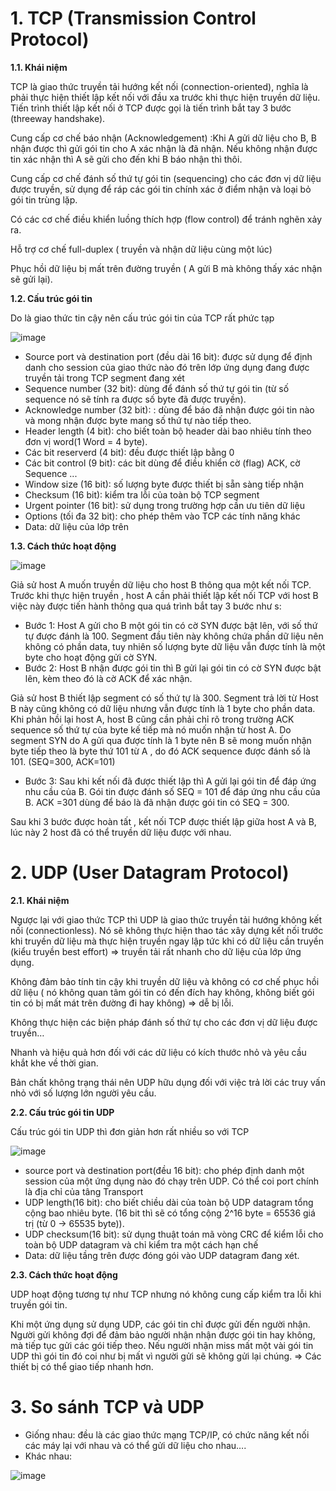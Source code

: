 # 1. TCP (Transmission Control Protocol)

**1.1. Khái niệm**

TCP là giao thức truyền tải hướng kết nối (connection-oriented), nghĩa là phải thực hiện thiết lập kết nối với đầu xa trước khi thực hiện truyền dữ liệu. Tiến trình thiết lập kết nối ở TCP được gọi là tiến trình bắt tay 3 bước (threeway handshake).

Cung cấp cơ chế báo nhận (Acknowledgement) :Khi A gửi dữ liệu cho B, B nhận được thì gửi gói tin cho A xác nhận là đã nhận. Nếu không nhận được tin xác nhận thì A sẽ gửi cho đến khi B báo nhận thì thôi.

Cung cấp cơ chế đánh số thứ tự gói tin (sequencing) cho các đơn vị dữ liệu được truyền, sử dụng để ráp các gói tin chính xác ở điểm nhận và loại bỏ gói tin trùng lặp.

Có các cơ chế điều khiển luồng thích hợp (flow control) để tránh nghẽn xảy ra.

Hỗ trợ cơ chế full-duplex ( truyền và nhận dữ liệu cùng một lúc)

Phục hồi dữ liệu bị mất trên đường truyền ( A gửi B mà không thấy xác nhận sẽ gửi lại).

**1.2. Cấu trúc gói tin**

Do là giao thức tin cậy nên cấu trúc gói tin của TCP rất phức tạp

![image](https://user-images.githubusercontent.com/48250210/157802410-08de5b9b-d544-49ff-8065-b8586ae0b936.png)

* Source port và destination port (đều dài 16 bit): được sử dụng để định danh cho session của giao thức nào đó trên lớp ứng dụng đang được truyền tải trong TCP segment đang xét
* Sequence number (32 bit): dùng để đánh số thứ tự gói tin (từ số sequence nó sẽ tính ra được số byte đã được truyền).
* Acknowledge number (32 bit): : dùng để báo đã nhận được gói tin nào và mong nhận được byte mang số thứ tự nào tiếp theo.
* Header length (4 bit): cho biết toàn bộ header dài bao nhiêu tính theo đơn vị word(1 Word = 4 byte).
* Các bit reserverd (4 bit): đều được thiết lập bằng 0
* Các bit control (9 bit): các bit dùng để điều khiển cờ (flag) ACK, cờ Sequence ...
* Window size (16 bit): số lượng byte được thiết bị sẵn sàng tiếp nhận
* Checksum (16 bit): kiểm tra lỗi của toàn bộ TCP segment
* Urgent pointer (16 bit): sử dụng trong trường hợp cần ưu tiên dữ liệu
* Options (tối đa 32 bit): cho phép thêm vào TCP các tính năng khác
* Data: dữ liệu của lớp trên

**1.3. Cách thức hoạt động**

![image](https://user-images.githubusercontent.com/48250210/157802590-bb3384f9-6de8-4919-894b-cd3a627f40b9.png)

Giả sử host A muốn truyền dữ liệu cho host B thông qua một kết nối TCP. Trước khi thực hiện truyền , host A cần phải thiết lập kết nối TCP với host B việc này được tiến hành thông qua quá trình bắt tay 3 bước như s:

* Bước 1: Host A gửi cho B một gói tin có cờ SYN được bật lên, với số thứ tự được đánh là 100. Segment đầu tiên này không chứa phần dữ liệu nên không có phần data, tuy nhiên số lượng byte dữ liệu vẫn được tính là một byte cho hoạt động gửi cờ SYN.
* Bước 2: Host B nhận được gói tin thì B gửi lại gói tin có cờ SYN được bật lên, kèm theo đó là cờ ACK để xác nhận.

Giả sử host B thiết lập segment có số thứ tự là 300. Segment trả lời từ Host B này cũng không có dữ liệu nhưng vẫn được tính là 1 byte cho phần data. Khi phản hồi lại host A, host B cũng cần phải chỉ rõ trong trường ACK sequence số thứ tự của byte kế tiếp mà nó muốn nhận từ host A. Do segment SYN do A gửi qua được tính là 1 byte nên B sẽ mong muốn nhận byte tiếp theo là byte thứ 101 từ A , do đó ACK sequence được đánh số là 101. (SEQ=300, ACK=101)

* Bước 3: Sau khi kết nối đã được thiết lập thì A gửi lại gói tin để đáp ứng nhu cầu của B. Gói tin được đánh số SEQ = 101 để đáp ứng nhu cầu của B. ACK =301 dùng để báo là đã nhận được gói tin có SEQ = 300.

Sau khi 3 bước được hoàn tất , kết nối TCP được thiết lập giữa host A và B, lúc này 2 host đã có thể truyền dữ liệu được với nhau.

# 2. UDP (User Datagram Protocol)

**2.1. Khái niệm**

Ngược lại với giao thức TCP thì UDP là giao thức truyền tải hướng không kết nối (connectionless). Nó sẽ không thực hiện thao tác xây dựng kết nối trước khi truyền dữ liệu mà thực hiện truyền ngay lập tức khi có dữ liệu cần truyền (kiểu truyền best effort) => truyền tải rất nhanh cho dữ liệu của lớp ứng dụng.

Không đảm bảo tính tin cậy khi truyền dữ liệu và không có cơ chế phục hồi dữ liệu ( nó không quan tâm gói tin có đến đích hay không, không biết gói tin có bị mất mát trên đường đi hay không) => dễ bị lỗi.

Không thực hiện các biện pháp đánh số thứ tự cho các đơn vị dữ liệu được truyền…

Nhanh và hiệu quả hơn đối với các dữ liệu có kích thước nhỏ và yêu cầu khắt khe về thời gian.

Bản chất không trạng thái nên UDP hữu dụng đối với việc trả lời các truy vấn nhỏ với số lượng lớn người yêu cầu.

**2.2. Cấu trúc gói tin UDP**

Cấu trúc gói tin UDP thì đơn giản hơn rất nhiều so với TCP

![image](https://user-images.githubusercontent.com/48250210/157802997-2d45df5e-09ea-46d6-8291-ce3f97af3d9e.png)

* source port và destination port(đều 16 bit): cho phép định danh một session của một ứng dụng nào đó chạy trên UDP. Có thể coi port chính là địa chỉ của tâng Transport
* UDP length(16 bit): cho biết chiều dài của toàn bộ UDP datagram tổng cộng bao nhiêu byte. (16 bit thì sẽ có tổng cộng 2^16 byte = 65536 giá trị (từ 0 -> 65535 byte)).
* UDP checksum(16 bit): sử dụng thuật toán mã vòng CRC để kiểm lỗi cho toàn bộ UDP datagram và chỉ kiểm tra một cách hạn chế
* Data: dữ liệu tầng trên được đóng gói vào UDP datagram đang xét.

**2.3. Cách thức hoạt động**

UDP hoạt động tương tự như TCP nhưng nó không cung cấp kiểm tra lỗi khi truyền gói tin.

Khi một ứng dụng sử dụng UDP, các gói tin chỉ được gửi đến người nhận. Người gửi không đợi để đảm bảo người nhận nhận được gói tin hay không, mà tiếp tục gửi các gói tiếp theo. Nếu người nhận miss mất một vài gói tin UDP thì gói tin đó coi như bị mất vì người gửi sẽ không gửi lại chúng. => Các thiết bị có thể giao tiếp nhanh hơn.

# 3. So sánh TCP và UDP

* Giống nhau: đều là các giao thức mạng TCP/IP, có chức năng kết nối các máy lại với nhau và có thể gửi dữ liệu cho nhau….
* Khác nhau:

![image](https://user-images.githubusercontent.com/48250210/157803291-74fef1bf-7aa5-4eb4-8d20-9ed96b71b37e.png)
